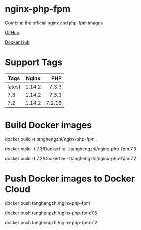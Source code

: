 # nginx-php-fpm

Combine the official nginx and php-fpm images

[GitHub](https://github.com/tanghengzhi/nginx-php-fpm)

[Docker Hub](https://hub.docker.com/r/tanghengzhi/nginx-php-fpm/)

# Support Tags

|  Tags   |  Nginx  |  PHP   |
|---------|:-------:|-------:|
| latest  | 1.14.2  | 7.3.3  |
| 7.3     | 1.14.2  | 7.3.3  |
| 7.2     | 1.14.2  | 7.2.16 |

# Build Docker images

docker build -t tanghengzhi/nginx-php-fpm .

docker build -f 7.3/Dockerfile -t tanghengzhi/nginx-php-fpm:7.3

docker build -f 7.2/Dockerfile -t tanghengzhi/nginx-php-fpm:7.2

# Push Docker images to Docker Cloud

docker push tanghengzhi/nginx-php-fpm

docker push tanghengzhi/nginx-php-fpm:7.3

docker push tanghengzhi/nginx-php-fpm:7.2
